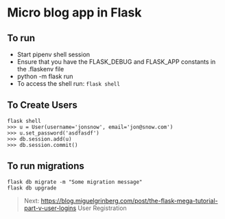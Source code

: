 # Micro blog app in Flask

## To run

* Start pipenv shell session
* Ensure that you have the FLASK_DEBUG and FLASK_APP constants in the .flaskenv file
* python -m flask run
* To access the shell run: `flask shell`

## To Create Users

```
flask shell
>>> u = User(username='jonsnow', email='jon@snow.com')
>>> u.set_password('asdfasdf')
>>> db.session.add(u)
>>> db.session.commit()
```

## To run migrations

```
flask db migrate -m "Some migration message"
flask db upgrade
```

> Next: https://blog.miguelgrinberg.com/post/the-flask-mega-tutorial-part-v-user-logins User Registration
